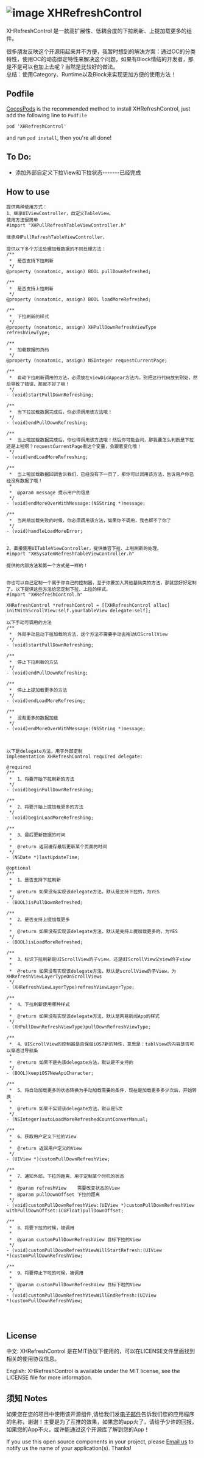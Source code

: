 ![image](https://github.com/xhzengAIB/LearnEnglish/raw/master/Screenshots/XHRefreshControl.gif)
XHRefreshControl
================

XHRefreshControl 是一款高扩展性、低耦合度的下拉刷新、上提加载更多的组件。                   

很多朋友反映这个开源用起来并不方便，我暂时想到的解决方案：通过OC的分类特性，使用OC的动态绑定特性来解决这个问题，如果有Block情结的开发者，那是不是可以也加上去呢？当然是比较好的做法。            
总结：使用Category、Runtime以及Block来实现更加方便的使用方法！

## Podfile

[CocosPods](http://cocosPods.org) is the recommended method to install XHRefreshControl, just add the following line to `Podfile`

```
pod 'XHRefreshControl'
```

and run `pod install`, then you're all done!

## To Do:
* 添加外部自定义下拉View和下拉状态-------已经完成

## How to use
```objc
提供两种使用方式：
1、继承UIViewController，自定义TableView。
使用方法很简单
#import "XHPullRefreshTableViewController.h"

继承XHPullRefreshTableViewController，

提供以下多个方法处理加载数据的不同处理方法：
/**
 *  是否支持下拉刷新
 */
@property (nonatomic, assign) BOOL pullDownRefreshed;

/**
 *  是否支持上拉刷新
 */
@property (nonatomic, assign) BOOL loadMoreRefreshed;

/**
 *  下拉刷新的样式
 */
@property (nonatomic, assign) XHPullDownRefreshViewType refreshViewType;

/**
 *  加载数据的页码
 */
@property (nonatomic, assign) NSInteger requestCurrentPage;

/**
 *  自动下拉刷新调用的方法，必须放在viewDidAppear方法内，别把这行代码放到别处，然后导致了错误，那就不好了嘛！
 */
- (void)startPullDownRefreshing;

/**
 *  当下拉加载数据完成后，你必须调用该方法哦！
 */
- (void)endPullDownRefreshing;

/**
 *  当上啦加载数据完成后，你也得调用该方法哦！然后你可能会问，那我要怎么判断是下拉还是上啦啊？requestCurrentPage看这个变量，会跟着变化哦！
 */
- (void)endLoadMoreRefreshing;

/**
 *  当上啦加载数据回调告诉我们，已经没有下一页了，那你可以调用该方法，告诉用户你已经没有数据了哦！
 *
 *  @param message 提示用户的信息
 */
- (void)endMoreOverWithMessage:(NSString *)message;

/**
 *  当网络加载失败的时候，你必须调用该方法，如果你不调用，我也帮不了你了
 */
- (void)handleLoadMoreError;


2、直接使用UITableViewController，提供兼容下拉、上啦刷新的处理。
#import "XHSysatemRefreshTableViewController.h"

提供的内部方法和第一个方式是一样的！


你也可以自己定制一个属于你自己的控制器，至于你要加入其他基础类的方法，那就您好好定制了。以下提供这些方法给您定制下拉、上拉的样式。
#import "XHRefreshControl.h"

XHRefreshControl *refreshControl = [[XHRefreshControl alloc] initWithScrollView:self.yourTableView delegate:self];

以下手动可调用的方法
/**
 *  外部手动启动下拉加载的方法，这个方法不需要手动去拖动UIScrollView
 */
- (void)startPullDownRefreshing;

/**
 *  停止下拉刷新的方法
 */
- (void)endPullDownRefreshing;

/**
 *  停止上提加载更多的方法
 */
- (void)endLoadMoreRefresing;

/**
 *  没有更多的数据加载
 */
- (void)endMoreOverWithMessage:(NSString *)message;



以下是delegate方法，用于外部定制
implementation XHRefreshControl required delegate:

@required
/**
 *  1、将要开始下拉刷新的方法
 */
- (void)beginPullDownRefreshing;

/**
 *  2、将要开始上提加载更多的方法
 */
- (void)beginLoadMoreRefreshing;

/**
 *  3、最后更新数据的时间
 *
 *  @return 返回缓存最后更新某个页面的时间
 */
- (NSDate *)lastUpdateTime;

@optional
/**
 *  1、是否支持下拉刷新
 *
 *  @return 如果没有实现该delegate方法，默认是支持下拉的，为YES
 */
- (BOOL)isPullDownRefreshed;

/**
 *  2、是否支持上提加载更多
 *
 *  @return 如果没有实现该delegate方法，默认是支持上提加载更多的，为YES
 */
- (BOOL)isLoadMoreRefreshed;

/**
 *  3、标识下拉刷新是UIScrollView的子view，还是UIScrollView父view的子view
 *
 *  @return 如果没有实现该delegate方法，默认是scrollView的子View，为XHRefreshViewLayerTypeOnScrollViews
 */
- (XHRefreshViewLayerType)refreshViewLayerType;

/**
 *  4、下拉刷新使用哪种样式
 *
 *  @return 如果没有实现该delegate方法，默认是网易新闻App的样式
 */
- (XHPullDownRefreshViewType)pullDownRefreshViewType;

/**
 *  4、UIScrollView的控制器是否保留iOS7新的特性，意思是：tablView的内容是否可以穿透过导航条
 *
 *  @return 如果不是先该delegate方法，默认是不支持的
 */
- (BOOL)keepiOS7NewApiCharacter;

/**
 *  5、将自动加载更多的状态转换为手动加载需要的条件，现在是加载更多多少次后，开始转换
 *
 *  @return 如果不实现该delegate方法，默认是5次
 */
- (NSInteger)autoLoadMoreRefreshedCountConverManual;

/**
 *  6、获取用户定义下拉的View
 *
 *  @return 返回用户定义的View
 */
- (UIView *)customPullDownRefreshView;

/**
 *  7、通知外部，下拉的距离，用于定制某个时机的状态
 *
 *  @param refreshView    需要改变状态的View
 *  @param pullDownOffset 下拉的距离
 */
- (void)customPullDownRefreshView:(UIView *)customPullDownRefreshView withPullDownOffset:(CGFloat)pullDownOffset;

/**
 *  8、将要下拉的时候，被调用
 *
 *  @param customPullDownRefreshView 目标下拉的View
 */
- (void)customPullDownRefreshViewWillStartRefresh:(UIView *)customPullDownRefreshView;

/**
 *  9、将要停止下啦的时候，被调用
 *
 *  @param customPullDownRefreshView 目标下啦的View
 */
- (void)customPullDownRefreshViewWillEndRefresh:(UIView *)customPullDownRefreshView;




```


## License

中文: XHRefreshControl 是在MIT协议下使用的，可以在LICENSE文件里面找到相关的使用协议信息。

English: XHRefreshControl is available under the MIT license, see the LICENSE file for more information.     



## 须知       Notes
如果您在您的项目中使用该开源组件,请给我们发[电子邮件](mailto:xhzengAIB@gmail.com?subject=From%20GitHub%20XHRefreshControl)告诉我们您的应用程序的名称，谢谢！主要是为了互推的效果，如果您的app火了，请给予少许的回报，如果您的App不火，或许能通过这个开源库了解到您的App！            
                           
If you use this open source components in your project, please [Email us](mailto:xhzengAIB@gmail.com?subject=From%20GitHub%20XHRefreshControl) to notify us the name of your application(s). Thanks!

